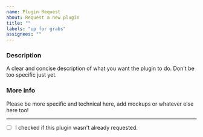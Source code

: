 ```yaml
---
name: Plugin Request
about: Request a new plugin
title: ""
labels: "up for grabs"
assignees: ""
---
```


<!--
  Please don't edit the template structure, just fill out the required information by replacing the text under each header.
-->

### Description
A clear and concise description of what you want the plugin to do. Don't be too specific just yet.

### More info
Please be more specific and technical here, add mockups or whatever else here too!

---

<!--
  Put "x" between the squared brackets, this is to ensure you consciously agree to the below.
-->

- [ ] I checked if this plugin wasn't already requested.

